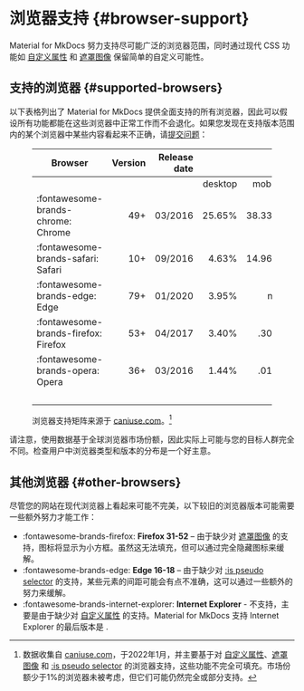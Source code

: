 # 浏览器支持 {#browser-support}

Material for MkDocs 努力支持尽可能广泛的浏览器范围，同时通过现代 CSS 功能如 [自定义属性] 和 [遮罩图像] 保留简单的自定义可能性。

  [自定义属性]: https://caniuse.com/css-variables
  [遮罩图像]: https://caniuse.com/mdn-css_properties_mask-image

## 支持的浏览器 {#supported-browsers}

以下表格列出了 Material for MkDocs 提供全面支持的所有浏览器，因此可以假设所有功能都能在这些浏览器中正常工作而不会退化。如果您发现在支持版本范围内的某个浏览器中某些内容看起来不正确，请[提交问题]：

<figure markdown>

| Browser                              | Version | Release date |         |        |      Usage |
| ------------------------------------ | ------: | -----------: | ------: | -----: | ---------: |
|                                      |         |              | desktop | mobile |    overall |
| :fontawesome-brands-chrome: Chrome   |     49+ |      03/2016 | 25.65%  | 38.33% |     63.98% |
| :fontawesome-brands-safari: Safari   |     10+ |      09/2016 |  4.63%  | 14.96% |     19.59% |
| :fontawesome-brands-edge: Edge       |     79+ |      01/2020 |  3.95%  |    n/a |      3.95% |
| :fontawesome-brands-firefox: Firefox |     53+ |      04/2017 |  3.40%  |   .30% |      3.70% |
| :fontawesome-brands-opera: Opera     |     36+ |      03/2016 |  1.44%  |   .01% |      1.45% |
|                                      |         |              |         |        | __92.67%__ |

  <figcaption markdown>

浏览器支持矩阵来源于 [caniuse.com]。[^1]

  </figcaption>
</figure>

  [^1]:
    数据收集自 [caniuse.com]，于2022年1月，并主要基于对 [自定义属性]、[遮罩图像] 和 [:is pseudo selector] 的浏览器支持，这些功能不完全可填充。市场份额少于1%的浏览器未被考虑，但它们可能仍然完全或部分支持。

请注意，使用数据基于全球浏览器市场份额，因此实际上可能与您的目标人群完全不同。检查用户中浏览器类型和版本的分布是一个好主意。

  [提交问题]: https://github.com/squidfunk/mkdocs-material/issues/new/choose
  [caniuse.com]: https://caniuse.com/
  [:is pseudo selector]: https://caniuse.com/css-matches-pseudo
  [browser support]: #supported-browsers
  [built-in privacy plugin]: plugins/privacy.md

## 其他浏览器 {#other-browsers}

尽管您的网站在现代浏览器上看起来可能不完美，以下较旧的浏览器版本可能需要一些额外努力才能工作：

- :fontawesome-brands-firefox: __Firefox 31-52__ – 由于缺少对 [遮罩图像] 的支持，图标将显示为小方框。虽然这无法填充，但可以通过完全隐藏图标来缓解。
- :fontawesome-brands-edge: __Edge 16-18__ – 由于缺少对 [:is pseudo selector] 的支持，某些元素的间距可能会有点不准确，这可以通过一些额外的努力来缓解。
- :fontawesome-brands-internet-explorer: __Internet Explorer__ - 不支持，主要是由于缺少对 [自定义属性] 的支持。Material for MkDocs 支持 Internet Explorer 的最后版本是
  <!-- md:version 4.6.3 -->.
